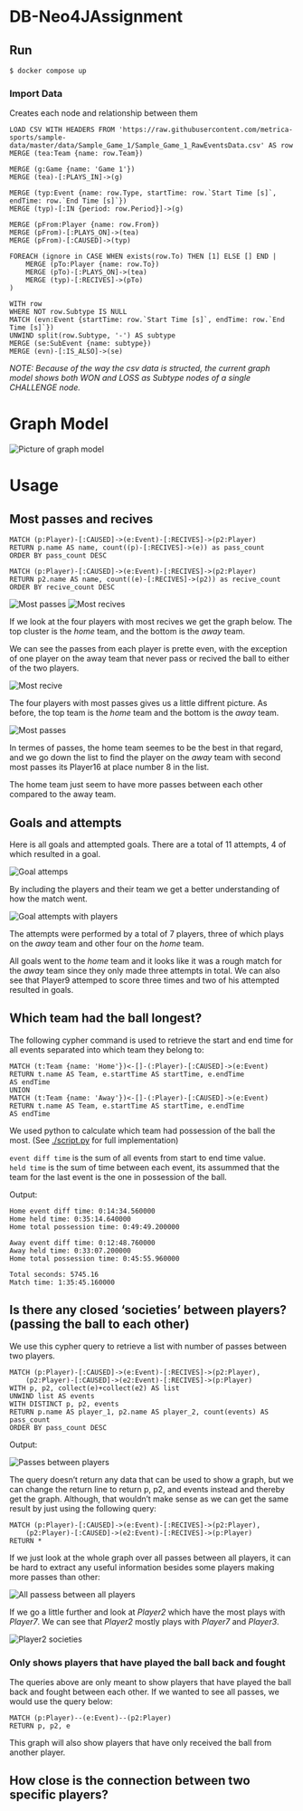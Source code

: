 # DB-Neo4JAssignment

## Run
```
$ docker compose up
```

### Import Data
Creates each node and relationship between them
```cypher
LOAD CSV WITH HEADERS FROM 'https://raw.githubusercontent.com/metrica-sports/sample-data/master/data/Sample_Game_1/Sample_Game_1_RawEventsData.csv' AS row
MERGE (tea:Team {name: row.Team})

MERGE (g:Game {name: 'Game 1'})
MERGE (tea)-[:PLAYS_IN]->(g)

MERGE (typ:Event {name: row.Type, startTime: row.`Start Time [s]`, endTime: row.`End Time [s]`})
MERGE (typ)-[:IN {period: row.Period}]->(g)

MERGE (pFrom:Player {name: row.From})
MERGE (pFrom)-[:PLAYS_ON]->(tea)
MERGE (pFrom)-[:CAUSED]->(typ)

FOREACH (ignore in CASE WHEN exists(row.To) THEN [1] ELSE [] END | 
    MERGE (pTo:Player {name: row.To})
    MERGE (pTo)-[:PLAYS_ON]->(tea)
    MERGE (typ)-[:RECIVES]->(pTo)
)

WITH row 
WHERE NOT row.Subtype IS NULL
MATCH (evn:Event {startTime: row.`Start Time [s]`, endTime: row.`End Time [s]`})
UNWIND split(row.Subtype, '-') AS subtype
MERGE (se:SubEvent {name: subtype})
MERGE (evn)-[:IS_ALSO]->(se)
```

_NOTE: Because of the way the csv data is structed, the current graph model shows both WON and LOSS  as Subtype nodes of a single CHALLENGE node._

# Graph Model
![Picture of graph model](asserts/graph_model.png)

# Usage

## Most passes and recives

```cypher
MATCH (p:Player)-[:CAUSED]->(e:Event)-[:RECIVES]->(p2:Player)
RETURN p.name AS name, count((p)-[:RECIVES]->(e)) as pass_count
ORDER BY pass_count DESC
```

```cypher
MATCH (p:Player)-[:CAUSED]->(e:Event)-[:RECIVES]->(p2:Player)
RETURN p2.name AS name, count((e)-[:RECIVES]->(p2)) as recive_count
ORDER BY recive_count DESC
```

![Most passes](asserts/5_most_passes.png) ![Most recives](asserts/5_most_recives.png)

If we look at the four players with most recives we get the graph below. 
The top cluster is the _home_ team, and the bottom is the _away_ team.

We can see the passes from each player is prette even, with the exception of one player on the away team that never pass or recived the ball to either of the two players.

![Most recive](asserts/two_most_recives_each_team.png)

The four players with most passes gives us a little diffrent picture. As before, the top team is the _home_ team and the bottom is the _away_ team.

![Most passes](asserts/most_passses.png)

In termes of passes, the home team seemes to be the best in that regard, and we go down the list to find the player on the _away_ team with second most passes its Player16 at place number 8 in the list.

The home team just seem to have more passes between each other compared to the away team.

## Goals and attempts

Here is all goals and attempted goals. There are a total of 11 attempts, 4 of which resulted in a goal.  

![Goal attemps](asserts/goals_and_attempts.png)

By including the players and their team we get a better understanding of how the match went.

![Goal attempts with players](asserts/goals_and_attempts_including_players.png)

The attempts were performed by a total of 7 players, three of which plays on the _away_ team and other four on the _home_ team.

All goals went to the _home_ team and it looks like it was a rough match for the _away_ team since they only made three attempts in total.
We can also see that Player9 attemped to score three times and two of his attempted resulted in goals. 

## Which team had the ball longest?

The following cypher command is used to retrieve the start and end time for all events separated into which team they belong to:

```cypher
MATCH (t:Team {name: 'Home'})<-[]-(:Player)-[:CAUSED]->(e:Event)
RETURN t.name AS Team, e.startTime AS startTime, e.endTime 
AS endTime
UNION
MATCH (t:Team {name: 'Away'})<-[]-(:Player)-[:CAUSED]->(e:Event)
RETURN t.name AS Team, e.startTime AS startTime, e.endTime 
AS endTime
```

We used python to calculate which team had possession of the ball the most. (See [./script.py](./script.py) for full implementation)

`event diff time` is the sum of all events from start to end time value. <br/>
`held time` is the sum of time between each event, its assummed that the team for the last event is the one in possession of the ball.

Output:
```
Home event diff time: 0:14:34.560000
Home held time: 0:35:14.640000
Home total possession time: 0:49:49.200000

Away event diff time: 0:12:48.760000
Away held time: 0:33:07.200000
Home total possession time: 0:45:55.960000

Total seconds: 5745.16
Match time: 1:35:45.160000
```

## Is there any closed ‘societies’ between players? (passing the ball to each other)
We use this cypher query to retrieve a list with number of passes between two players.

```cypher
MATCH (p:Player)-[:CAUSED]->(e:Event)-[:RECIVES]->(p2:Player), 
    (p2:Player)-[:CAUSED]->(e2:Event)-[:RECIVES]->(p:Player)
WITH p, p2, collect(e)+collect(e2) AS list
UNWIND list AS events
WITH DISTINCT p, p2, events
RETURN p.name AS player_1, p2.name AS player_2, count(events) AS pass_count
ORDER BY pass_count DESC
```

Output:

![Passes between players](asserts/most_passess_between_player_pair.png)

The query doesn’t return any data that can be used to show a graph, but we can change the return line to return p, p2, and events instead and thereby get the graph. Although, that wouldn’t make sense as we can get the same result by just using the following query:

```cypher
MATCH (p:Player)-[:CAUSED]->(e:Event)-[:RECIVES]->(p2:Player), 
    (p2:Player)-[:CAUSED]->(e2:Event)-[:RECIVES]->(p:Player)
RETURN *
```

If we just look at the whole graph over all passes between all players, it can be hard to extract any useful information besides some players making more passes than other:

![All passess between all players](asserts/passess_between_all_players.png)

If we go a little further and look at _Player2_ which have the most plays with _Player7_. We can see that _Player2_ mostly plays with _Player7_ and _Player3_.

![Player2 societies](asserts/all_player2_societies.png)

### Only shows players that have played the ball back and fought
The queries above are only meant to show players that have played the ball back and fought between each other. If we wanted to see all passes, we would use the query below:

```cypher
MATCH (p:Player)--(e:Event)--(p2:Player)
RETURN p, p2, e
```

This graph will also show players that have only received the ball from another player.

## How close is the connection between two specific players?


